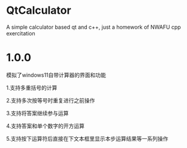 # QtCalculator
A simple calculator based qt and c++, just a homework of NWAFU cpp exercitation

1.0.0
===================================
模拟了windows11自带计算器的界面和功能

1.支持多重括号的计算

2.支持多次按等号时重复进行之前操作

3.支持将答案继续参与运算

4.支持答案和单个数字的开方运算

5.支持按下运算符后直接在下文本框里显示本步运算结果等一系列操作
